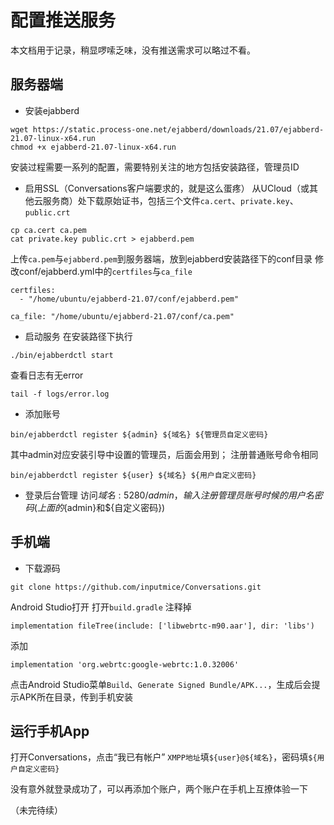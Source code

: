 # 配置推送服务
本文档用于记录，稍显啰嗦乏味，没有推送需求可以略过不看。

## 服务器端
* 安装ejabberd
```
wget https://static.process-one.net/ejabberd/downloads/21.07/ejabberd-21.07-linux-x64.run
chmod +x ejabberd-21.07-linux-x64.run
```
安装过程需要一系列的配置，需要特别关注的地方包括安装路径，管理员ID

* 启用SSL（Conversations客户端要求的，就是这么蛋疼）
从UCloud（或其他云服务商）处下载原始证书，包括三个文件`ca.cert`、`private.key`、`public.crt`
```
cp ca.cert ca.pem
cat private.key public.crt > ejabberd.pem
```
上传`ca.pem`与`ejabberd.pem`到服务器端，放到ejabberd安装路径下的conf目录
修改conf/ejabberd.yml中的`certfiles`与`ca_file`
```
certfiles:
  - "/home/ubuntu/ejabberd-21.07/conf/ejabberd.pem"
```

```
ca_file: "/home/ubuntu/ejabberd-21.07/conf/ca.pem"
```

* 启动服务
在安装路径下执行
```
./bin/ejabberdctl start
```
查看日志有无error
```
tail -f logs/error.log
```

* 添加账号
```
bin/ejabberdctl register ${admin} ${域名} ${管理员自定义密码}
```
其中admin对应安装引导中设置的管理员，后面会用到；
注册普通账号命令相同

```
bin/ejabberdctl register ${user} ${域名} ${用户自定义密码}
```

* 登录后台管理
访问${域名}:5280/admin，输入注册管理员账号时候的用户名密码(上面的${admin}和${自定义密码})


## 手机端
* 下载源码 
```
git clone https://github.com/inputmice/Conversations.git
```
Android Studio打开
打开`build.gradle`
注释掉
```
implementation fileTree(include: ['libwebrtc-m90.aar'], dir: 'libs')
```
添加
```
implementation 'org.webrtc:google-webrtc:1.0.32006'
```

点击Android Studio菜单`Build`、`Generate Signed Bundle/APK...`，生成后会提示APK所在目录，传到手机安装

## 运行手机App
打开Conversations，点击“我已有帐户”
`XMPP地址`填`${user}@${域名}`，密码填`${用户自定义密码}`

没有意外就登录成功了，可以再添加个账户，两个账户在手机上互撩体验一下

（未完待续）


